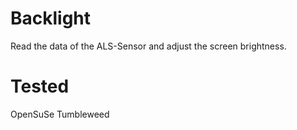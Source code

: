 # Backlight
Read the data of the ALS-Sensor and adjust the screen brightness. 

# Tested 
OpenSuSe Tumbleweed

